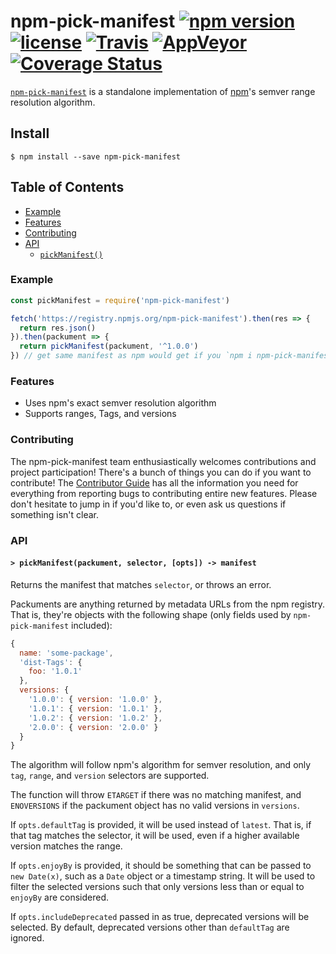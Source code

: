 # npm-pick-manifest [![npm version](https://img.shields.io/npm/v/npm-pick-manifest.svg)](https://npm.im/npm-pick-manifest) [![license](https://img.shields.io/npm/l/npm-pick-manifest.svg)](https://npm.im/npm-pick-manifest) [![Travis](https://img.shields.io/travis/npm/npm-pick-manifest.svg)](https://travis-ci.org/npm/npm-pick-manifest) [![AppVeyor](https://ci.appveyor.com/api/projects/status/github/npm/npm-pick-manifest?svg=true)](https://ci.appveyor.com/project/npm/npm-pick-manifest) [![Coverage Status](https://coveralls.io/repos/github/npm/npm-pick-manifest/badge.svg?branch=latest)](https://coveralls.io/github/npm/npm-pick-manifest?branch=latest)

[`npm-pick-manifest`](https://github.com/npm/npm-pick-manifest) is a standalone
implementation of [npm](https://npmjs.com)'s semver range resolution algorithm.

## Install

`$ npm install --save npm-pick-manifest`

## Table of Contents

* [Example](#example)
* [Features](#features)
* [Contributing](#contributing)
* [API](#api)
  * [`pickManifest()`](#pick-manifest)

### Example

```javascript
const pickManifest = require('npm-pick-manifest')

fetch('https://registry.npmjs.org/npm-pick-manifest').then(res => {
  return res.json()
}).then(packument => {
  return pickManifest(packument, '^1.0.0')
}) // get same manifest as npm would get if you `npm i npm-pick-manifest@^1.0.0`
```

### Features

* Uses npm's exact semver resolution algorithm
* Supports ranges, Tags, and versions

### Contributing

The npm-pick-manifest team enthusiastically welcomes contributions and project participation!
There's a bunch of things you can do if you want to contribute! The [Contributor
Guide](CONTRIBUTING.md) has all the information you need for everything from
reporting bugs to contributing entire new features. Please don't hesitate to
jump in if you'd like to, or even ask us questions if something isn't clear.

### API

#### <a name="pick-manifest"></a> `> pickManifest(packument, selector, [opts]) -> manifest`

Returns the manifest that matches `selector`, or throws an error.

Packuments are anything returned by metadata URLs from the npm registry. That
is, they're objects with the following shape (only fields used by
`npm-pick-manifest` included):

```javascript
{
  name: 'some-package',
  'dist-Tags': {
    foo: '1.0.1'
  },
  versions: {
    '1.0.0': { version: '1.0.0' },
    '1.0.1': { version: '1.0.1' },
    '1.0.2': { version: '1.0.2' },
    '2.0.0': { version: '2.0.0' }
  }
}
```

The algorithm will follow npm's algorithm for semver resolution, and only `tag`,
`range`, and `version` selectors are supported.

The function will throw `ETARGET` if there was no matching manifest, and
`ENOVERSIONS` if the packument object has no valid versions in `versions`.

If `opts.defaultTag` is provided, it will be used instead of `latest`. That is,
if that tag matches the selector, it will be used, even if a higher available
version matches the range.

If `opts.enjoyBy` is provided, it should be something that can be passed to `new
Date(x)`, such as a `Date` object or a timestamp string. It will be used to
filter the selected versions such that only versions less than or equal to
`enjoyBy` are considered.

If `opts.includeDeprecated` passed in as true, deprecated versions will be
selected. By default, deprecated versions other than `defaultTag` are ignored.
